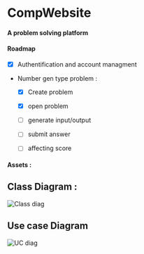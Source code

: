 # CompWebsite

#### A problem solving platform 

#### Roadmap

- [X] Authentification and account managment 
- Number gen type problem :
  - [X] Create problem
  - [X] open problem
  - [ ] generate input/output
  - [ ] submit answer 
  - [ ] affecting score


#### Assets :

## Class Diagram :
![Class diag](https://i.imgur.com/L3lJPE9.png)

## Use case Diagram
![UC diag](https://i.imgur.com/Gnjh6sD.png)
